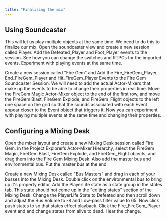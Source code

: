 ```yaml
---
title: "Finalizing the mix"
---
```


## Using Soundcaster

This will let us play multiple objects at the same time. We need to do this to finalize our mix. Open the soundcaster view and create a new session called Player. Add the Defeated_Player and Foot_Player events to the session. See how you can change the switches and RTPCs for the imported events. Experiment with playing events at the same time.

Create a new session called "Fire Gem" and Add the Fire_FireGem_Player, End_FireGem_Player and Hit_FireGem_Player Events to the Fire Gem Soundcaster Session. We will need to add the actual Actor-Mixers that make up the events to be able to change their properties in real time. Move the FireGem Magic Actor-Mixer object to the end of the first row, and move the FireGem Blast, FireGem Explode, and FireGem_Flight objects to the left one space on the grid so that the sounds associated with each Event appear closer to the Event object that triggers it. Now you can experiment with playing multiple events at the same time and changing their properties.

## Configuring a Mixing Desk

Open the mixer layout and create a new Mixing Desk session called Fire Gem. In the Project Explorer’s Actor-Mixer Hierarchy, select the FireGem Magic, FireGem Blast, FireGem Explode, and FireGem_Flight objects, and drag them into the Fire Gem Mixing Desk. Also add the master bus and environmental bus. Put the master bus at the end.

Create a new Mixing Desk called "Bus Masters" and drag in each of your busses into the Mixing Desk. Double click on the environmental bus to bring up it's property editor. Add the PlayerLife state as a state group in the states tab. This state should not come up in the "editing states" section of the Mixing Desk. Change the PlayerLife State to Defeated and then scroll down and adjust the Bus Volume to -8 and Low-pass filter value to 65. Now click push states to so that states effect playback. Click the Fire_FireGem_Player event and and change states from alive to dead. Hear the change.
